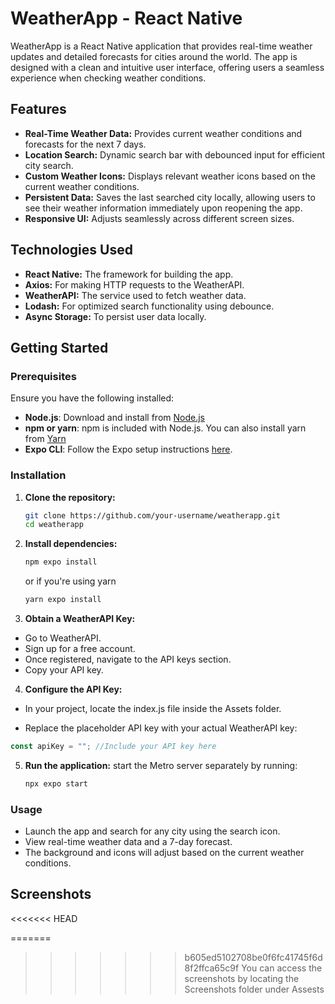 # WeatherApp - React Native

WeatherApp is a React Native application that provides real-time weather updates and detailed forecasts for cities around the world. The app is designed with a clean and intuitive user interface, offering users a seamless experience when checking weather conditions.

## Features

- **Real-Time Weather Data:** Provides current weather conditions and forecasts for the next 7 days.
- **Location Search:** Dynamic search bar with debounced input for efficient city search.
- **Custom Weather Icons:** Displays relevant weather icons based on the current weather conditions.
- **Persistent Data:** Saves the last searched city locally, allowing users to see their weather information immediately upon reopening the app.
- **Responsive UI:** Adjusts seamlessly across different screen sizes.

## Technologies Used

- **React Native:** The framework for building the app.
- **Axios:** For making HTTP requests to the WeatherAPI.
- **WeatherAPI:** The service used to fetch weather data.
- **Lodash:** For optimized search functionality using debounce.
- **Async Storage:** To persist user data locally.

## Getting Started

### Prerequisites

Ensure you have the following installed:

- **Node.js**: Download and install from [Node.js](https://nodejs.org/)
- **npm or yarn**: npm is included with Node.js. You can also install yarn from [Yarn](https://yarnpkg.com/)
- **Expo CLI**: Follow the Expo setup instructions [here](https://docs.expo.dev/more/expo-cli/).

### Installation

1. **Clone the repository:**

   ```bash
   git clone https://github.com/your-username/weatherapp.git
   cd weatherapp
   ```

2. **Install dependencies:**

   ```bash
   npm expo install
   ```

   or if you're using yarn

   ```bash
   yarn expo install
   ```

3. **Obtain a WeatherAPI Key:**

- Go to WeatherAPI.
- Sign up for a free account.
- Once registered, navigate to the API keys section.
- Copy your API key.

4. **Configure the API Key:**

- In your project, locate the index.js file inside the Assets folder.

- Replace the placeholder API key with your actual WeatherAPI key:

```javascript
const apiKey = ""; //Include your API key here
```

5. **Run the application:**
   start the Metro server separately by running:
   ```bash
   npx expo start
   ```

### Usage

- Launch the app and search for any city using the search icon.
- View real-time weather data and a 7-day forecast.
- The background and icons will adjust based on the current weather conditions.

## Screenshots
<<<<<<< HEAD

=======
>>>>>>> b605ed5102708be0f6fc41745f6d8f2ffca65c9f
You can access the screenshots by locating the Screenshots folder under Assests
